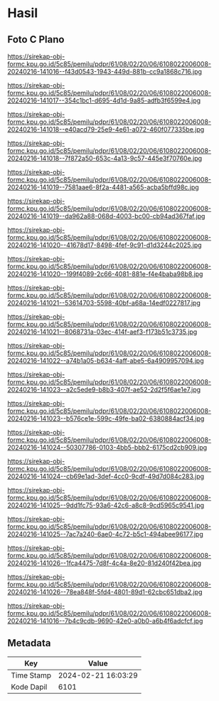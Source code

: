 # Hasil

## Foto C Plano

https://sirekap-obj-formc.kpu.go.id/5c85/pemilu/pdpr/61/08/02/20/06/6108022006008-20240216-141016--f43d0543-1943-449d-881b-cc9a1868c716.jpg

https://sirekap-obj-formc.kpu.go.id/5c85/pemilu/pdpr/61/08/02/20/06/6108022006008-20240216-141017--354c1bc1-d695-4d1d-9a85-adfb3f6599e4.jpg

https://sirekap-obj-formc.kpu.go.id/5c85/pemilu/pdpr/61/08/02/20/06/6108022006008-20240216-141018--e40acd79-25e9-4e61-a072-460f077335be.jpg

https://sirekap-obj-formc.kpu.go.id/5c85/pemilu/pdpr/61/08/02/20/06/6108022006008-20240216-141018--7f872a50-653c-4a13-9c57-445e3f70760e.jpg

https://sirekap-obj-formc.kpu.go.id/5c85/pemilu/pdpr/61/08/02/20/06/6108022006008-20240216-141019--7581aae6-8f2a-4481-a565-acba5bffd98c.jpg

https://sirekap-obj-formc.kpu.go.id/5c85/pemilu/pdpr/61/08/02/20/06/6108022006008-20240216-141019--da962a88-068d-4003-bc00-cb94ad367faf.jpg

https://sirekap-obj-formc.kpu.go.id/5c85/pemilu/pdpr/61/08/02/20/06/6108022006008-20240216-141020--41678d17-8498-4fef-9c91-d1d3244c2025.jpg

https://sirekap-obj-formc.kpu.go.id/5c85/pemilu/pdpr/61/08/02/20/06/6108022006008-20240216-141020--199f4089-2c66-4081-881e-f4e4baba98b8.jpg

https://sirekap-obj-formc.kpu.go.id/5c85/pemilu/pdpr/61/08/02/20/06/6108022006008-20240216-141021--53614703-5598-40bf-a68a-14edf0227817.jpg

https://sirekap-obj-formc.kpu.go.id/5c85/pemilu/pdpr/61/08/02/20/06/6108022006008-20240216-141021--8068731a-03ec-414f-aef3-f173b51c3735.jpg

https://sirekap-obj-formc.kpu.go.id/5c85/pemilu/pdpr/61/08/02/20/06/6108022006008-20240216-141022--a74b1a05-b634-4aff-abe5-6a4909957094.jpg

https://sirekap-obj-formc.kpu.go.id/5c85/pemilu/pdpr/61/08/02/20/06/6108022006008-20240216-141023--a2c5ede9-b8b3-407f-ae52-2d2f5f6ae1e7.jpg

https://sirekap-obj-formc.kpu.go.id/5c85/pemilu/pdpr/61/08/02/20/06/6108022006008-20240216-141023--b576ce1e-599c-49fe-ba02-6380884acf34.jpg

https://sirekap-obj-formc.kpu.go.id/5c85/pemilu/pdpr/61/08/02/20/06/6108022006008-20240216-141024--50307786-0103-4bb5-bbb2-6175cd2cb909.jpg

https://sirekap-obj-formc.kpu.go.id/5c85/pemilu/pdpr/61/08/02/20/06/6108022006008-20240216-141024--cb69e1ad-3def-4cc0-9cdf-49d7d084c283.jpg

https://sirekap-obj-formc.kpu.go.id/5c85/pemilu/pdpr/61/08/02/20/06/6108022006008-20240216-141025--9dd1fc75-93a6-42c6-a8c8-9cd5965c9541.jpg

https://sirekap-obj-formc.kpu.go.id/5c85/pemilu/pdpr/61/08/02/20/06/6108022006008-20240216-141025--7ac7a240-6ae0-4c72-b5c1-494abee96177.jpg

https://sirekap-obj-formc.kpu.go.id/5c85/pemilu/pdpr/61/08/02/20/06/6108022006008-20240216-141026--1fca4475-7d8f-4c4a-8e20-81d240f42bea.jpg

https://sirekap-obj-formc.kpu.go.id/5c85/pemilu/pdpr/61/08/02/20/06/6108022006008-20240216-141026--78ea848f-5fd4-4801-89d1-62cbc651dba2.jpg

https://sirekap-obj-formc.kpu.go.id/5c85/pemilu/pdpr/61/08/02/20/06/6108022006008-20240216-141016--7b4c9cdb-9690-42e0-a0b0-a6b4f6adcfcf.jpg


## Metadata

| Key        | Value               |
| ---------- | ------------------- |
| Time Stamp | 2024-02-21 16:03:29 |
| Kode Dapil | 6101                |



